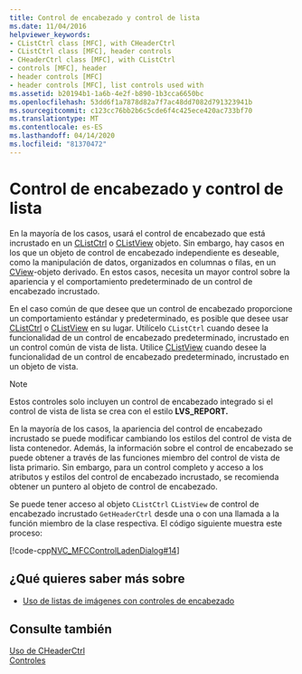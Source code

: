 ```yaml
---
title: Control de encabezado y control de lista
ms.date: 11/04/2016
helpviewer_keywords:
- CListCtrl class [MFC], with CHeaderCtrl
- CListCtrl class [MFC], header controls
- CHeaderCtrl class [MFC], with CListCtrl
- controls [MFC], header
- header controls [MFC]
- header controls [MFC], list controls used with
ms.assetid: b20194b1-1a6b-4e2f-b890-1b3cca6650bc
ms.openlocfilehash: 53dd6f1a7878d82a7f7ac48dd7082d791323941b
ms.sourcegitcommit: c123cc76bb2b6c5cde6f4c425ece420ac733bf70
ms.translationtype: MT
ms.contentlocale: es-ES
ms.lasthandoff: 04/14/2020
ms.locfileid: "81370472"
---
```

# <a name="header-control-and-list-control"></a>Control de encabezado y control de lista

En la mayoría de los casos, usará el control de encabezado que está incrustado en un [CListCtrl](../mfc/reference/clistctrl-class.md) o [CListView](../mfc/reference/clistview-class.md) objeto. Sin embargo, hay casos en los que un objeto de control de encabezado independiente es deseable, como la manipulación de datos, organizados en columnas o filas, en un [CView](../mfc/reference/cview-class.md)-objeto derivado. En estos casos, necesita un mayor control sobre la apariencia y el comportamiento predeterminado de un control de encabezado incrustado.

En el caso común de que desee que un control de encabezado proporcione un comportamiento estándar y predeterminado, es posible que desee usar [CListCtrl](../mfc/reference/clistctrl-class.md) o [CListView](../mfc/reference/clistview-class.md) en su lugar. Utilícelo `CListCtrl` cuando desee la funcionalidad de un control de encabezado predeterminado, incrustado en un control común de vista de lista. Utilice [CListView](../mfc/reference/clistview-class.md) cuando desee la funcionalidad de un control de encabezado predeterminado, incrustado en un objeto de vista.

> [!NOTE]
> Estos controles solo incluyen un control de encabezado integrado si el control de vista de lista se crea con el estilo **LVS_REPORT.**

En la mayoría de los casos, la apariencia del control de encabezado incrustado se puede modificar cambiando los estilos del control de vista de lista contenedor. Además, la información sobre el control de encabezado se puede obtener a través de las funciones miembro del control de vista de lista primario. Sin embargo, para un control completo y acceso a los atributos y estilos del control de encabezado incrustado, se recomienda obtener un puntero al objeto de control de encabezado.

Se puede tener acceso al objeto `CListCtrl` `CListView` de control de encabezado incrustado `GetHeaderCtrl` desde una o con una llamada a la función miembro de la clase respectiva. El código siguiente muestra este proceso:

[!code-cpp[NVC_MFCControlLadenDialog#14](../mfc/codesnippet/cpp/header-control-and-list-control_1.cpp)]

## <a name="what-do-you-want-to-know-more-about"></a>¿Qué quieres saber más sobre

- [Uso de listas de imágenes con controles de encabezado](../mfc/using-image-lists-with-header-controls.md)

## <a name="see-also"></a>Consulte también

[Uso de CHeaderCtrl](../mfc/using-cheaderctrl.md)<br/>
[Controles](../mfc/controls-mfc.md)
